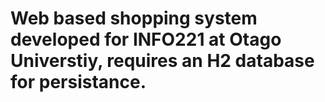 # Web based shopping system developed for INFO221 at Otago Universtiy, requires an H2 database for persistance.

